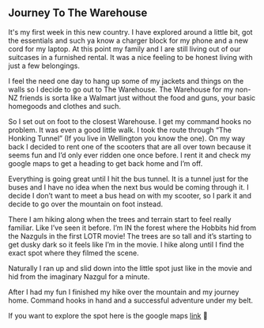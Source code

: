 ## Journey To The Warehouse

It's my first week in this new country. I have explored around a little bit, got the essentials and such ya know a charger block for my phone and a new cord for my laptop. At this point my family and I are still living out of our suitcases in a furnished rental. It was a nice feeling to be honest living with just a few belongings. 

I feel the need one day to hang up some of my jackets and things on the walls so I decide to go out to The Warehouse. The Warehouse for my non-NZ friends is sorta like a Walmart just without the food and guns, your basic homegoods and clothes and such. 

So I set out on foot to the closest Warehouse. I get my command hooks no problem. It was even a good little walk. I took the route through “The Honking Tunnel” (If you live in Wellington you know the one). On my way back I decided to rent one of the scooters that are all over town because it seems fun and I’d only ever ridden one once before. I rent it and check my google maps to get a heading to get back home and I’m off.

Everything is going great until I hit the bus tunnel. It is a tunnel just for the buses and I have no idea when the next bus would be coming through it. I decide I don’t want to meet a bus head on with my scooter, so I park it and decide to go over the mountain on foot instead. 

There I am hiking along when the trees and terrain start to feel really familiar. Like I’ve seen it before. I’m IN the forest where the Hobbits hid from the Nazguls in the first LOTR movie! The trees are so tall and it’s starting to get dusky dark so it feels like I’m in the movie. I hike along until I find the exact spot where they filmed the scene. 

Naturally I ran up and slid down into the little spot just like in the movie and hid from the imaginary Nazgul for a minute. 

After I had my fun I finished my hike over the mountain and my journey home. Command hooks in hand and a successful adventure under my belt.


If you want to explore the spot here is the google maps [link](https://maps.app.goo.gl/QBSdGrct2kfcekmc7) 🙂




